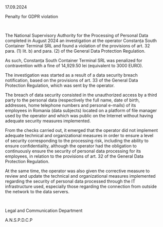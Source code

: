 17.09.2024

Penalty for GDPR violation

 

The National Supervisory Authority for the Processing of Personal Data completed in August 2024 an investigation at the operator Constanța South Container Terminal SRL and found a violation of the provisions of art. 32 para. (1) lit. b) and para. (2) of the General Data Protection Regulation.

As such, Constanța South Container Terminal SRL was penalized for contravention with a fine of 14,929.50 lei (equivalent to 3000 EURO).

The investigation was started as a result of a data security breach notification, based on the provisions of art. 33 of the General Data Protection Regulation, which was sent by the operator.

The breach of data security consisted in the unauthorized access by a third party to the personal data (respectively the full name, date of birth, addresses, home telephone numbers and personal e-mails) of its employees in Romania (data subjects) located on a platform of file manager used by the operator and which was public on the Internet without having adequate security measures implemented.

From the checks carried out, it emerged that the operator did not implement adequate technical and organizational measures in order to ensure a level of security corresponding to the processing risk, including the ability to ensure confidentiality, although the operator had the obligation to continuously ensure the security of personal data processing for its employees, in relation to the provisions of art. 32 of the General Data Protection Regulation.

At the same time, the operator was also given the corrective measure to review and update the technical and organizational measures implemented regarding the security of personal data processed through the IT infrastructure used, especially those regarding the connection from outside the network to the data servers.

 

Legal and Communication Department 

A.N.S.P.D.C.P

